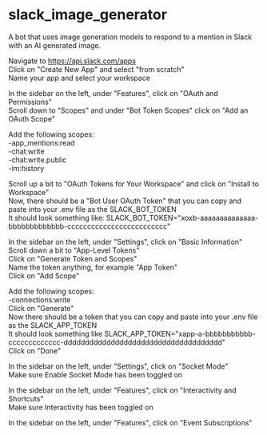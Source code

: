 # slack_image_generator
A bot that uses image generation models to respond to a mention in Slack with an AI generated image.

Navigate to https://api.slack.com/apps  
Click on "Create New App" and select "from scratch"  
Name your app and select your workspace  

In the sidebar on the left, under "Features", click on "OAuth and Permissions"  
Scroll down to "Scopes" and under "Bot Token Scopes" click on "Add an OAuth Scope"  

Add the following scopes:  
-app_mentions:read  
-chat:write  
-chat:write.public  
-im:history  

Scroll up a bit to "OAuth Tokens for Your Workspace" and click on "Install to Workspace"  
Now, there should be a "Bot User OAuth Token" that you can copy and paste into your .env file as the SLACK_BOT_TOKEN  
It should look something like: SLACK_BOT_TOKEN="xoxb-aaaaaaaaaaaaaa-bbbbbbbbbbbbb-ccccccccccccccccccccccccc"

In the sidebar on the left, under "Settings", click on "Basic Information"  
Scroll down a bit to "App-Level Tokens"  
Click on "Generate Token and Scopes"  
Name the token anything, for example "App Token"  
Click on "Add Scope"  

Add the following scopes:  
-connections:write  
Click on "Generate"  
Now there should be a token that you can copy and paste into your .env file as the SLACK_APP_TOKEN  
It should look something like SLACK_APP_TOKEN="xapp-a-bbbbbbbbbbb-ccccccccccccc-ddddddddddddddddddddddddddddddddddddd"  
Click on "Done"  

In the sidebar on the left, under "Settings", click on "Socket Mode"  
Make sure Enable Socket Mode has been toggled on  

In the sidebar on the left, under "Features", click on "Interactivity and Shortcuts"  
Make sure Interactivity has been toggled on  

In the sidebar on the left, under "Features", click on "Event Subscriptions"  
